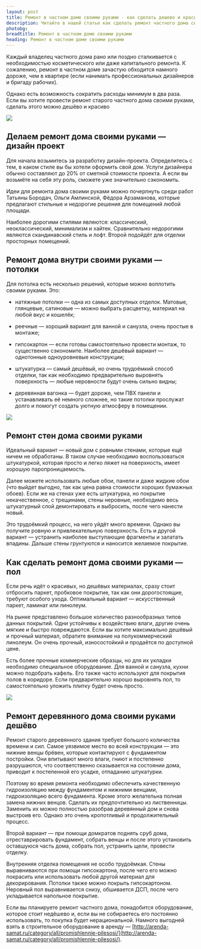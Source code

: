 ```yaml
---
layout: post
title: Ремонт в частном доме своими руками - как сделать дешево и красиво
description: Читайте в нашей статье как сделать ремонт частного дома своими руками.
photobg: 
breadtitle: Ремонт в частном доме своими руками
heading: Ремонт в частном доме своими руками
---
```


Каждый владелец частного дома рано или поздно сталкивается с необходимостью косметического или даже капитального ремонта. К сожалению, ремонт в частном доме зачастую обходится намного дороже, чем в квартире (если нанимать профессиональных дизайнеров и бригаду рабочих).

Однако есть возможность сократить расходы минимум в два раза. Если вы хотите провести ремонт старого частного дома своими руками, сделать этого можно дешёво и красиво

![](https://pochitai.club/images/remont.jpg)

## Делаем ремонт дома своими руками — дизайн проект

Для начала возьмитесь за разработку дизайн-проекта. Определитесь с тем, в каком стиле вы бы хотели оформить свой дом. Услуги дизайнера обычно составляют до 20% от сметной стоимости проекта. А если вы возьмёте на себя эту роль, сможете уже значительно сэкономить.

Идеи для ремонта дома своими руками можно почерпнуть среди работ Татьяны Бородач, Ольги Амлинской, Фёдора Арзаманова, которые предлагают стильные и недорогие решения для помещений любой площади.

Наиболее дорогими стилями являются: классический, неоклассический, минимализм и хайтек. Сравнительно недорогими являются скандинавский стиль и лофт. Второй подойдёт для отделки просторных помещений.


## Ремонт дома внутри своими руками — потолки

Для потолка есть несколько решений, которые можно воплотить своими руками. Это:

* натяжные потолки — одна из самых доступных отделок. Матовые, глянцевые, сатиновые — можно выбрать расцветку, материал на любой вкус и кошелёк;

* реечные — хороший вариант для ванной и санузла, очень простые в монтаже;

* гипсокартон — если готовы самостоятельно провести монтаж, то существенно сэкономите. Наиболее дешёвый вариант — однотонные одноуровневые конструкции;

* штукатурка — самый дешёвый, но очень трудоёмкий способ отделки, так как необходимо предварительно выровнять поверхность — любые неровности будут очень сильно видны;

* деревянная вагонка — будет дороже, чем ПВХ панели и устанавливать её немного сложнее, но такие потолки прослужат долго и помогут создать уютную атмосферу в помещении.

![](https://pochitai.club/images/remont-3.jpg)

## Ремонт стен дома своими руками

Идеальный вариант — новый дом с ровными стенами, которые ещё ничем не обработаны. В таком случае необходимо воспользоваться штукатуркой, которая просто и легко ляжет на поверхность, имеет хорошую паропроницаемость.

Далее можете использовать любые обои, панели и даже жидкие обои (что выйдет выгодно, так как цена равна стоимости хороших бумажных обоев). Если же на стенах уже есть штукатурка, но покрытие некачественное, с трещинами, стены неровные, необходимо весь штукатурный слой демонтировать и выбросить, после чего нанести новый.

Это трудоёмкий процесс, на него уйдёт много времени. Однако вы получите ровную и привлекательную поверхность. Есть и другой вариант — устранить наиболее выступающие фрагменты и залатать впадины. Дальше стены грунтуются и наносится желаемое покрытие.


## Как сделать ремонт дома своими руками — пол

Если речь идёт о красивых, но дешёвых материалах, сразу стоит отбросить паркет, пробковое покрытие, так как они дорогостоящие, требуют особого ухода. Оптимальный вариант — искусственный паркет, ламинат или линолеум.

На рынке представлено большое количество разнообразных типов данных покрытий. Одни устойчивы к воздействию влаги, другие очень мягкие и быстро повреждаются. Если вы хотите максимально дешёвый и прочный материал, обратите внимание на полукоммерческий линолеум. Он очень прочный, износостойкий и продаётся по доступной цене.

Есть более прочные коммерческие образцы, но для их укладки необходимо специальное оборудование. Для ванной и санузла, кухни можно подобрать кафель. Его также часто используют для покрытия полов в коридоре. Если предварительно хорошо выровнять пол, то самостоятельно уложить плитку будет очень просто.

![](https://pochitai.club/images/remont-2.jpg)

## Ремонт деревянного дома своими руками дешёво

Ремонт старого деревянного здания требует большого количества времени и сил. Самое уязвимое место во всей конструкции — это нижние венцы брёвен, которые контактируют с фундаментом постройки. Они впитывают много влаги, гниют и постепенно разрушаются, что соответственно сказывается на состоянии дома, приводит к постепенной его усадке, отпаданию штукатурки.

Поэтому во время ремонта необходимо обеспечить качественную гидроизоляцию между фундаментом и нижними венцами, гидроизоляцию всего фундамента. Кроме этого желательна полная замена нижних венцов. Сделать их предпочтительно из лиственницы. Заменить их можно полностью разобрав деревянный дом и снова выстроив его. Однако это очень кропотливый и продолжительный процесс.

Второй вариант — при помощи домкратов поднять сруб дома, отреставрировать фундамент, собрать венцы и после этого установить оставшуюся часть дома, собрать пол, устранить щели, провести отделку.

Внутренняя отделка помещения не особо трудоёмкая. Стены выравниваются при помощи гипсокартона, после чего его можно покрасить или использовать любой другой материал для декорирования. Потолки также можно покрыть гипсокартоном. Неровный пол выравнивается снизу, обшивается ДСП, после чего укладывается напольное покрытие.

Если вы планируете ремонт частного дома, понадобится оборудование, которое стоит недёшево и, если вы не собираетесь его постоянно использовать, то покупка будет нерациональной. Намного выгодней взять в строительное оборудование в аренду — [http://arenda-samat.ru/category/all/promishlennie-pilesosi/](http://arenda-samat.ru/category/all/promishlennie-pilesosi/).







